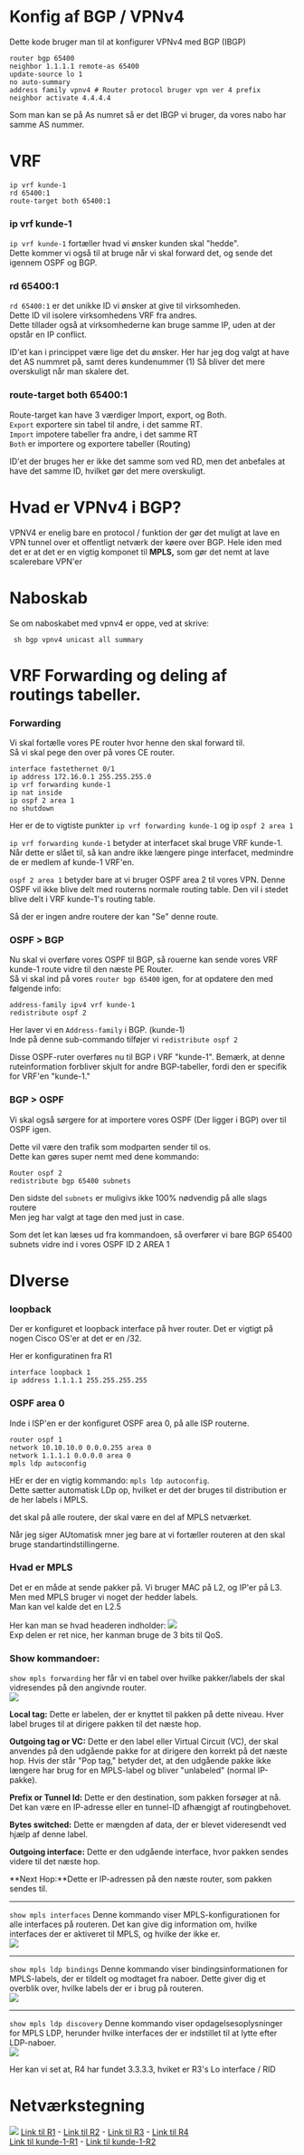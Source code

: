 


# Konfig af BGP / VPNv4

Dette kode bruger man til at konfigurer VPNv4 med BGP (IBGP)
```
router bgp 65400
neighbor 1.1.1.1 remote-as 65400
update-source lo 1
no auto-summary
address family vpnv4 # Router protocol bruger vpn ver 4 prefix
neighbor activate 4.4.4.4
```
Som man kan se på As numret så er det IBGP vi bruger, da vores nabo har samme AS nummer.

# VRF

``` 
ip vrf kunde-1
rd 65400:1
route-target both 65400:1
```
### ip vrf kunde-1
 ```ip vrf kunde-1``` fortæller hvad vi ønsker kunden skal "hedde".<br>
 Dette kommer vi også til at bruge når vi skal forward det, og sende det igennem OSPF og BGP.
### rd 65400:1
``` rd 65400:1 ``` er det unikke ID vi ønsker at give til virksomheden.<br>
Dette ID vil isolere virksomhedens VRF fra andres. <br>
Dette tillader også at virksomhederne kan bruge samme IP, uden at der opstår en IP conflict.

ID'et kan i princippet være lige det du ønsker. Her har jeg dog valgt at have det AS nummret på, samt deres kundenummer (1)
Så bliver det mere overskuligt når man skalere det.

### route-target both 65400:1
Route-target kan have 3 værdiger Import, export, og Both. <br>
```Export``` exportere sin tabel til andre, i det samme RT.<br>
```Import``` impotere tabeller fra andre, i det samme RT<br>
```Both``` er importere og exportere tabeller (Routing)<br>

ID'et der bruges her er ikke det samme som ved RD, men det anbefales at have det samme ID, hvilket gør det mere overskuligt.

# Hvad er VPNv4 i BGP?

VPNV4 er enelig bare en protocol / funktion der gør det muligt at lave en VPN tunnel over et offentligt netværk der køere over BGP.
Hele iden med det er at det er en vigtig komponet til **MPLS,** som gør det nemt at lave scalerebare VPN'er

# Naboskab

Se om naboskabet med vpnv4 er oppe, ved at skrive:
```
 sh bgp vpnv4 unicast all summary
```

# VRF Forwarding og deling af routings tabeller.

### Forwarding
Vi skal fortælle vores PE router hvor henne den skal forward til. <br>
Så vi skal pege den over på vores CE router.
```
interface fastethernet 0/1
ip address 172.16.0.1 255.255.255.0
ip vrf forwarding kunde-1
ip nat inside
ip ospf 2 area 1
no shutdown
```

Her er de to vigtiste punkter `ip vrf forwarding kunde-1` og ip `ospf 2 area 1`

`ip vrf forwarding kunde-1` betyder at interfacet skal bruge VRF kunde-1. <br>
Når dette er slået til, så kan andre ikke længere pinge interfacet, medmindre de er medlem af kunde-1 VRF'en.

`ospf 2 area 1` betyder bare at vi bruger OSPF area 2 til vores VPN. 
Denne OSPF vil ikke blive delt med routerns normale routing table.
Den vil i stedet blive delt i VRF kunde-1's routing table.

Så der er ingen andre routere der kan "Se" denne route.

### OSPF > BGP
Nu skal vi overføre vores OSPF til BGP, så rouerne kan sende vores VRF kunde-1 route vidre til den næste PE Router.<br>
Så vi skal ind på vores `router bgp 65400` igen, for at opdatere den med følgende info:

```
address-family ipv4 vrf kunde-1
redistribute ospf 2
```
Her laver vi en `Address-family` i BGP. (kunde-1)<br>
Inde på denne sub-commando tilføjer vi `redistribute ospf 2`

Disse OSPF-ruter overføres nu til BGP i VRF "kunde-1". Bemærk, at denne ruteinformation forbliver skjult for andre BGP-tabeller, fordi den er specifik for VRF'en "kunde-1."


### BGP > OSPF

Vi skal også sørgere for at importere vores OSPF (Der ligger i BGP) over til OSPF igen. 

Dette vil være den trafik som modparten sender til os.<br>
Dette kan gøres super nemt med dene kommando:

```
Router ospf 2
redistribute bgp 65400 subnets
```
Den sidste del `subnets` er muligivs ikke 100% nødvendig på alle slags routere<br>
Men jeg har valgt at tage den med just in case.

Som det let kan læses ud fra kommandoen, så overfører vi bare BGP 65400 subnets vidre ind i vores OSPF ID 2 AREA 1


# DIverse 

### loopback

Der er konfiguret et loopback interface på hver router. 
Det er vigtigt på nogen Cisco OS'er at det er en /32.

Her er konfiguratinen fra R1

```
interface loopback 1
ip address 1.1.1.1 255.255.255.255
```

### OSPF area 0 
Inde i ISP'en er der konfiguret OSPF area 0, på alle ISP routerne.
```
router ospf 1
network 10.10.10.0 0.0.0.255 area 0
network 1.1.1.1 0.0.0.0 area 0
mpls ldp autoconfig
```
HEr er der en vigtig kommando: `mpls ldp autoconfig`.<br>
Dette sætter automatisk LDp op, hvilket er det der bruges til distribution er de her labels i MPLS.

det skal på alle routere, der skal være en del af MPLS netværket.
 
Når jeg siger AUtomatisk mner jeg bare at vi fortæller routeren at den skal bruge standartindstillingerne. 


### Hvad er MPLS
Det er en måde at sende pakker på.
Vi bruger MAC på L2, og IP'er på L3.
Men med MPLS bruger vi noget der hedder labels.<br>
Man kan vel kalde det en L2.5

Her kan man se hvad headeren indholder:
![](Header-til-mpls.png)<br>
Exp delen er ret nice, her kanman bruge de 3 bits til QoS.

### Show kommandoer:

`show mpls forwarding` her får vi en tabel over hvilke pakker/labels der skal vidresendes på den angivnde router.<br>
![](LFIB.png)

**Local tag:** Dette er labelen, der er knyttet til pakken på dette niveau. Hver label bruges til at dirigere pakken til det næste hop.

**Outgoing tag or VC:** Dette er den label eller Virtual Circuit (VC), der skal anvendes på den udgående pakke for at dirigere den korrekt på det næste hop. Hvis der står "Pop tag," betyder det, at den udgående pakke ikke længere har brug for en MPLS-label og bliver "unlabeled" (normal IP-pakke).

**Prefix or Tunnel Id:** Dette er den destination, som pakken forsøger at nå. Det kan være en IP-adresse eller en tunnel-ID afhængigt af routingbehovet.

**Bytes switched:** Dette er mængden af data, der er blevet videresendt ved hjælp af denne label.

**Outgoing interface:** Dette er den udgående interface, hvor pakken sendes videre til det næste hop.

**Next Hop:**Dette er IP-adressen på den næste router, som pakken sendes til.

---
`show mpls interfaces` Denne kommando viser MPLS-konfigurationen for alle interfaces på routeren. Det kan give dig information om, hvilke interfaces der er aktiveret til MPLS, og hvilke der ikke er.<br>
![](interface.png)

---
`show mpls ldp bindings` Denne kommando viser bindingsinformationen for MPLS-labels, der er tildelt og modtaget fra naboer. Dette giver dig et overblik over, hvilke labels der er i brug på routeren.<br>
![](/Doko/BIndings.png)

---
`show mpls ldp discovery`  Denne kommando viser opdagelsesoplysninger for MPLS LDP, herunder hvilke interfaces der er indstillet til at lytte efter LDP-naboer.<br>
![](/Doko/discovery.png)

Her kan vi set at, R4 har fundet 3.3.3.3, hviket er R3's Lo interface / RID
# Netværkstegning 

![](/Doko/MPLS.png)
[Link til R1](/Netværk/Routere/R1.ios) -
[Link til R2](/Netværk/Routere/R2.ios) -
[Link til R3](/Netværk/Routere/R3.ios) -
[Link til R4](/Netværk/Routere/R4.ios)<br>
[Link til kunde-1-R1](/Netværk/Kunde1/Kunde1.ios) -
[Link til kunde-1-R2](/Netværk/Kunde1/Kunde1-2.ios)

